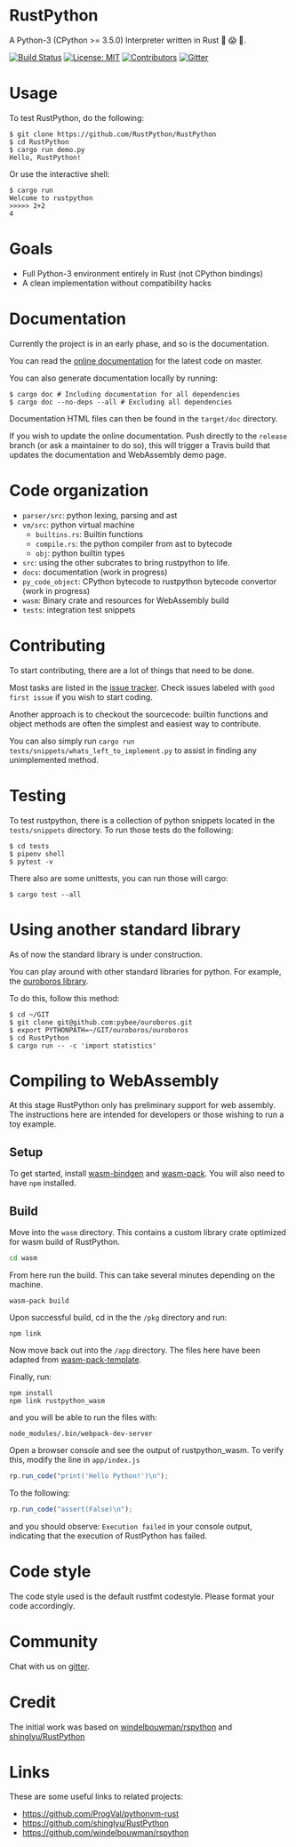 # RustPython
A Python-3  (CPython >= 3.5.0) Interpreter written in Rust :snake: :scream: :metal:.

[![Build Status](https://travis-ci.org/RustPython/RustPython.svg?branch=master)](https://travis-ci.org/RustPython/RustPython)
[![License: MIT](https://img.shields.io/badge/License-MIT-green.svg)](https://opensource.org/licenses/MIT)
[![Contributors](https://img.shields.io/github/contributors/RustPython/RustPython.svg)](https://github.com/RustPython/RustPython/graphs/contributors)
[![Gitter](https://badges.gitter.im/RustPython/Lobby.svg)](https://gitter.im/rustpython/Lobby)

# Usage

To test RustPython, do the following:

    $ git clone https://github.com/RustPython/RustPython
    $ cd RustPython
    $ cargo run demo.py
    Hello, RustPython!

Or use the interactive shell:

    $ cargo run
    Welcome to rustpython
    >>>>> 2+2
    4


# Goals

- Full Python-3 environment entirely in Rust (not CPython bindings)
- A clean implementation without compatibility hacks

# Documentation

Currently the project is in an early phase, and so is the documentation.

You can read the [online documentation](https://rustpython.github.io/website/rustpython/index.html) for the latest code on master.

You can also generate documentation locally by running:

```shell
$ cargo doc # Including documentation for all dependencies
$ cargo doc --no-deps --all # Excluding all dependencies
```

Documentation HTML files can then be found in the `target/doc` directory.

If you wish to update the online documentation. Push directly to the `release` branch (or ask a maintainer to do so), this will trigger a Travis build that updates the documentation and WebAssembly demo page.

# Code organization

- `parser/src`: python lexing, parsing and ast
- `vm/src`: python virtual machine
    - `builtins.rs`: Builtin functions
    - `compile.rs`: the python compiler from ast to bytecode
    - `obj`: python builtin types
- `src`: using the other subcrates to bring rustpython to life.
- `docs`: documentation (work in progress)
- `py_code_object`: CPython bytecode to rustpython bytecode convertor (work in progress)
- `wasm`: Binary crate and resources for WebAssembly build 
- `tests`: integration test snippets

# Contributing

To start contributing, there are a lot of things that need to be done.

Most tasks are listed in the [issue tracker](https://github.com/RustPython/RustPython/issues).
Check issues labeled with `good first issue` if you wish to start coding.

Another approach is to checkout the sourcecode: builtin functions and object methods are often the simplest
and easiest way to contribute. 

You can also simply run
`cargo run tests/snippets/whats_left_to_implement.py` to assist in finding any
unimplemented method.

# Testing

To test rustpython, there is a collection of python snippets located in the
`tests/snippets` directory. To run those tests do the following:

```shell
$ cd tests
$ pipenv shell
$ pytest -v
```

There also are some unittests, you can run those will cargo:

```shell
$ cargo test --all
```

# Using another standard library

As of now the standard library is under construction.

You can play around
with other standard libraries for python. For example,
the [ouroboros library](https://github.com/pybee/ouroboros).

To do this, follow this method:

```shell
$ cd ~/GIT
$ git clone git@github.com:pybee/ouroboros.git
$ export PYTHONPATH=~/GIT/ouroboros/ouroboros
$ cd RustPython
$ cargo run -- -c 'import statistics'
```

# Compiling to WebAssembly

At this stage RustPython only has preliminary support for web assembly. The instructions here are intended for developers or those wishing to run a toy example.

## Setup

To get started, install [wasm-bindgen](https://rustwasm.github.io/wasm-bindgen/whirlwind-tour/basic-usage.html)
and [wasm-pack](https://rustwasm.github.io/wasm-pack/installer/). You will also need to have `npm` installed.

<!-- Using `rustup` add the compile target `wasm32-unknown-emscripten`. To do so you will need to have [rustup](https://rustup.rs/) installed.

```bash
rustup target add wasm32-unknown-emscripten
```

Next, install `emsdk`:

```bash
curl https://s3.amazonaws.com/mozilla-games/emscripten/releases/emsdk-portable.tar.gz | tar -zxv
cd emsdk-portable/
./emsdk update
./emsdk install sdk-incoming-64bit
./emsdk activate sdk-incoming-64bit
``` -->



## Build

Move into the `wasm` directory. This contains a custom library crate optimized for wasm build of RustPython.   

```bash
cd wasm
```

From here run the build. This can take several minutes depending on the machine.

```
wasm-pack build
```

Upon successful build, cd in the the `/pkg` directory and run:

```
npm link
```

Now move back out into the `/app` directory. The files here have been adapted from [wasm-pack-template](https://github.com/rustwasm/wasm-pack-template).

Finally, run:

```
npm install
npm link rustpython_wasm
```

and you will be able to run the files with:

```
node_modules/.bin/webpack-dev-server
```

Open a browser console and see the output of rustpython_wasm. To verify this, modify the line in `app/index.js`

```js
rp.run_code("print('Hello Python!')\n");
```

To the following:

```js
rp.run_code("assert(False)\n");
```

and you should observe: `Execution failed` in your console output, indicating that the execution of RustPython has failed.

# Code style

The code style used is the default rustfmt codestyle. Please format your code accordingly.

# Community

Chat with us on [gitter][gitter].

# Credit

The initial work was based on [windelbouwman/rspython](https://github.com/windelbouwman/rspython) and [shinglyu/RustPython](https://github.com/shinglyu/RustPython)

[gitter]: https://gitter.im/rustpython/Lobby

# Links

These are some useful links to related projects:

- https://github.com/ProgVal/pythonvm-rust
- https://github.com/shinglyu/RustPython
- https://github.com/windelbouwman/rspython

